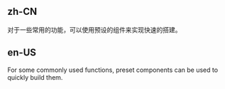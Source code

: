 ## zh-CN

对于一些常用的功能，可以使用预设的组件来实现快速的搭建。

## en-US

For some commonly used functions, preset components can be used to quickly build them.
